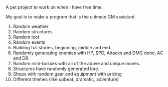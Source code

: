 A pet project to work on when I have free time.

My goal is to make a program that is the ultimate GM assistant.

1) Random weather
2) Random structures
3) Random loot
4) Random events
5) Building full stories, beginning, middle and end.
6) Randomly generating enemies with HP, SPD, Attacks and DMG done, AC and DR.
7) Random mini-bosses with all of the above and unique moves.
8) Structures have randomly generated lore.
9) Shops with random gear and equipment with pricing
10) Different themes (like upbeat, dramatic, adventure)
